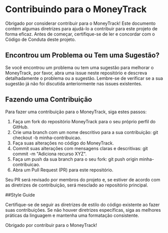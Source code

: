 # Contribuindo para o MoneyTrack
Obrigado por considerar contribuir para o MoneyTrack! Este documento contém algumas diretrizes para ajudá-lo a contribuir para este projeto de forma eficaz. Antes de começar, certifique-se de ler e concordar com o Código de Conduta deste projeto.

## Encontrou um Problema ou Tem uma Sugestão?

Se você encontrou um problema ou tem uma sugestão para melhorar o MoneyTrack, por favor, abra uma issue neste repositório e descreva detalhadamente o problema ou a sugestão. Lembre-se de verificar se a sua sugestão já não foi discutida anteriormente nas issues existentes.

## Fazendo uma Contribuição

Para fazer uma contribuição para o MoneyTrack, siga estes passos:

1. Faça um fork do repositório MoneyTrack para o seu próprio perfil do GitHub.
2. Crie uma branch com um nome descritivo para a sua contribuição: git checkout -b minha-contribuicao.
3. Faça suas alterações no código do MoneyTrack.
4. Commit suas alterações com mensagens claras e descritivas: git commit -m "Adiciona recurso XYZ".
5. Faça um push da sua branch para o seu fork: git push origin minha-contribuicao.
6. Abra um Pull Request (PR) para este repositório.

Seu PR será revisado por membros do projeto e, se estiver de acordo com as diretrizes de contribuição, será mesclado ao repositório principal.

##Style Guide

Certifique-se de seguir as diretrizes de estilo do código existente ao fazer suas contribuições. Se não houver diretrizes específicas, siga as melhores práticas da linguagem e mantenha uma formatação consistente.

Obrigado por contribuir para o MoneyTrack!
